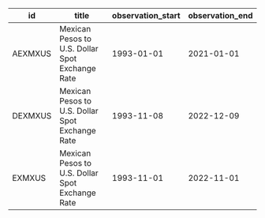 | id      | title                                           | observation_start   | observation_end   |
|---------|-------------------------------------------------|---------------------|-------------------|
| AEXMXUS | Mexican Pesos to U.S. Dollar Spot Exchange Rate | 1993-01-01          | 2021-01-01        |
| DEXMXUS | Mexican Pesos to U.S. Dollar Spot Exchange Rate | 1993-11-08          | 2022-12-09        |
| EXMXUS  | Mexican Pesos to U.S. Dollar Spot Exchange Rate | 1993-11-01          | 2022-11-01        |